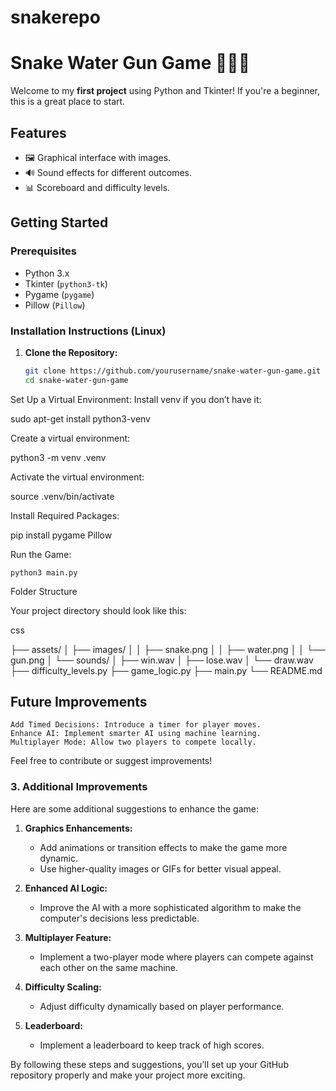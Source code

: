 # snakerepo
# Snake Water Gun Game 🐍💧🔫

Welcome to my **first project** using Python and Tkinter! If you're a beginner, this is a great place to start.

## Features

- 🖼️ Graphical interface with images.
- 🔊 Sound effects for different outcomes.
- 📊 Scoreboard and difficulty levels.

## Getting Started

### Prerequisites

- Python 3.x
- Tkinter (`python3-tk`)
- Pygame (`pygame`)
- Pillow (`Pillow`)

### Installation Instructions (Linux)

1. **Clone the Repository:**
   ```bash
   git clone https://github.com/yourusername/snake-water-gun-game.git
   cd snake-water-gun-game


Set Up a Virtual Environment: Install venv if you don’t have it:

<!-- bash -->

sudo apt-get install python3-venv

Create a virtual environment:

<!-- bash -->

python3 -m venv .venv

Activate the virtual environment:

<!-- bash -->

source .venv/bin/activate

Install Required Packages:

<!-- bash -->

pip install pygame Pillow

Run the Game:

<!-- bash -->

    python3 main.py

Folder Structure

Your project directory should look like this:

css

├── assets/
│   ├── images/
│   │   ├── snake.png
│   │   ├── water.png
│   │   └── gun.png
│   └── sounds/
│       ├── win.wav
│       ├── lose.wav
│       └── draw.wav
├── difficulty_levels.py
├── game_logic.py
├── main.py
└── README.md

## Future Improvements
    Add Timed Decisions: Introduce a timer for player moves.
    Enhance AI: Implement smarter AI using machine learning.
    Multiplayer Mode: Allow two players to compete locally.

Feel free to contribute or suggest improvements!

### 3. Additional Improvements

Here are some additional suggestions to enhance the game:

1. **Graphics Enhancements:**
   - Add animations or transition effects to make the game more dynamic.
   - Use higher-quality images or GIFs for better visual appeal.

2. **Enhanced AI Logic:**
   - Improve the AI with a more sophisticated algorithm to make the computer's decisions less predictable.

3. **Multiplayer Feature:**
   - Implement a two-player mode where players can compete against each other on the same machine.

4. **Difficulty Scaling:**
   - Adjust difficulty dynamically based on player performance.

5. **Leaderboard:**
   - Implement a leaderboard to keep track of high scores.

By following these steps and suggestions, you’ll set up your GitHub repository properly and make your project more exciting.
